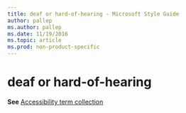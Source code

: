 ```yaml
---
title: deaf or hard-of-hearing - Microsoft Style Guide
author: pallep
ms.author: pallep
ms.date: 11/19/2016
ms.topic: article
ms.prod: non-product-specific
---
```


# deaf or hard-of-hearing

**See** [Accessibility term collection](/style-guide/a-z-word-list-term-collections/term-collections/accessibility-terms)

